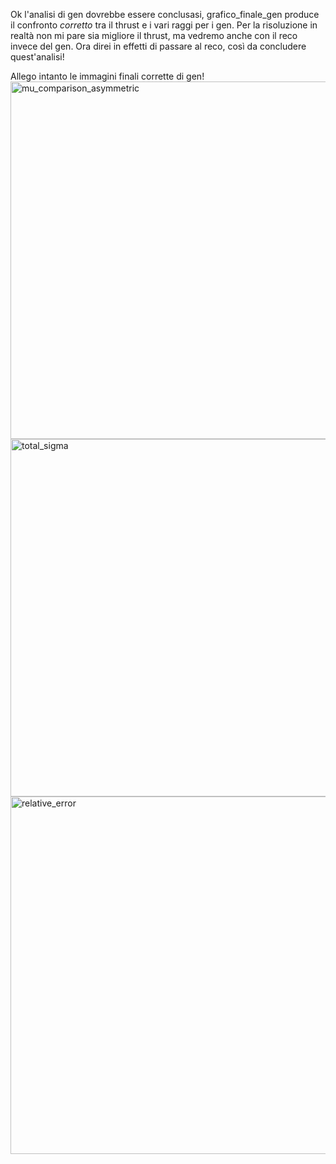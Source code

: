 Ok l'analisi di gen dovrebbe essere conclusasi, grafico_finale_gen produce il confronto *corretto* tra il thrust e i vari raggi per i gen. Per la risoluzione in realtà non mi pare sia migliore il thrust, ma vedremo anche con il reco invece del gen. 
Ora direi in effetti di passare al reco, così da concludere quest'analisi!

Allego intanto le immagini finali corrette di gen!
<img width="796" height="572" alt="mu_comparison_asymmetric" src="https://github.com/user-attachments/assets/2d323e42-bef6-401a-8085-7f34df8cfdd7" />
<img width="796" height="572" alt="total_sigma" src="https://github.com/user-attachments/assets/66054d58-fbcb-4bf9-89b4-e932cc4b0429" />
<img width="796" height="572" alt="relative_error" src="https://github.com/user-attachments/assets/b79bfe54-0bb3-4de9-8b95-0b12c59dd826" />
